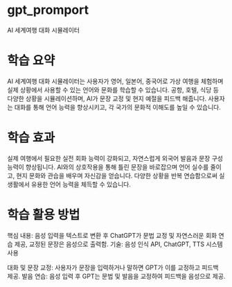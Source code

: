 # gpt_promport
AI 세계여행 대화 시뮬레이터

# 학습 요약
AI 세계여행 대화 시뮬레이터는 사용자가 영어, 일본어, 중국어로 가상 여행을 체험하며 실제 상황에서 사용할 수 있는 언어와 문화를 학습할 수 있습니다. 
공항, 호텔, 식당 등 다양한 상황을 시뮬레이션하며, AI가 문장 교정 및 현지 예절을 피드백 해줍니다. 
사용자는 대화를 통해 언어 능력을 향상시키고, 각 국가의 문화적 이해도를 높일 수 있습니다.

# 학습 효과
실제 여행에서 필요한 실전 회화 능력이 강화되고, 자연스럽게 외국어 발음과 문장 구성 능력이 향상됩니다. 
AI와의 상호작용을 통해 틀린 문장을 바로잡으며 언어 실수를 줄이고, 현지 문화와 관습을 배우며 자신감을 얻습니다. 
다양한 상황을 반복 연습함으로써 실생활에서 유용한 언어 능력을 체득할 수 있습니다.

# 학습 활용 방법
핵심 내용: 음성 입력을 텍스트로 변환 후 ChatGPT가 문법 교정 및 자연스러운 회화 연습 제공, 교정된 문장은 음성으로 출력함.
기술: 음성 인식 API, ChatGPT, TTS 시스템 사용

대화 및 문장 교정: 사용자가 문장을 입력하거나 말하면 GPT가 이를 교정하고 피드백 제공.
발음 연습: 음성 입력 후 GPT는 문법 및 발음을 교정하여 피드백을 음성으로 제공.
